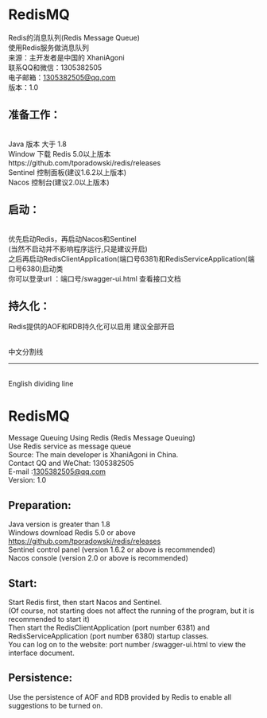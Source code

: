 # RedisMQ
Redis的消息队列(Redis Message Queue) <br>
使用Redis服务做消息队列              <br>
来源：主开发者是中国的 XhaniAgoni    <br>
联系QQ和微信：1305382505               <br>
电子邮箱：1305382505@qq.com              <br>
版本：1.0                            <br>


<h2>准备工作：</h2>                           <br>
Java  版本 大于 1.8                <br>
Window  下载 Redis 5.0以上版本  https://github.com/tporadowski/redis/releases         <br>
Sentinel 控制面板(建议1.6.2以上版本)                                                 <br>
Nacos 控制台(建议2.0以上版本)                                                       <br>

<h2>启动：</h2>                               <br>
优先启动Redis，再启动Nacos和Sentinel          <br>
(当然不启动并不影响程序运行,只是建议开启)      <br>
之后再启动RedisClientApplication(端口号6381)和RedisServiceApplication(端口号6380)启动类      <br>
你可以登录url ：端口号/swagger-ui.html 查看接口文档    <br>


<h2>持久化：</h2>
Redis提供的AOF和RDB持久化可以启用 建议全部开启<br>

<br>中文分割线
<hr>
<br>English dividing line

# RedisMQ
Message Queuing Using Redis (Redis Message Queuing) <br>
Use Redis service as message queue  <br>
Source: The main developer is XhaniAgoni in China.  <br>
Contact QQ and WeChat: 1305382505 <br>
E-mail :1305382505@qq.com <br>
Version: 1.0  <br>

<h2>Preparation:</h2>

Java version is greater than 1.8  <br>
Windows download Redis 5.0 or above https://github.com/tporadowski/redis/releases <br>
Sentinel control panel (version 1.6.2 or above is recommended)  <br>
Nacos console (version 2.0 or above is recommended) <br>
<h2>Start:</h2>

Start Redis first, then start Nacos and Sentinel. <br>
(Of course, not starting does not affect the running of the program, but it is recommended to start it) <br>
Then start the RedisClientApplication (port number 6381) and RedisServiceApplication (port number 6380) startup classes.  <br>
You can log on to the website: port number /swagger-ui.html to view the interface document. <br>
<h2>Persistence:</h2>
Use the persistence of AOF and RDB provided by Redis to enable all suggestions to be turned on. <br>
